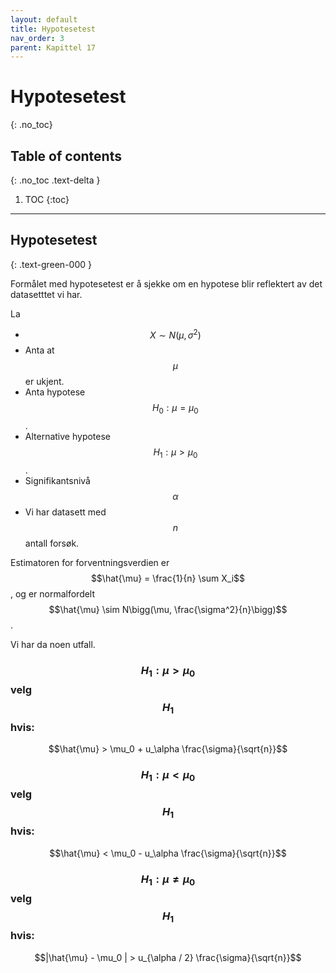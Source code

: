 ```yaml
---
layout: default
title: Hypotesetest
nav_order: 3
parent: Kapittel 17
---
```


# Hypotesetest
{: .no_toc}
## Table of contents
{: .no_toc .text-delta }

1. TOC
{:toc}

---

## Hypotesetest
{: .text-green-000 }

Formålet med hypotesetest er å sjekke om en hypotese blir reflektert av det datasetttet vi har.

La

- $$X \sim N\big(\mu,\sigma^2\big)$$
- Anta at $$\mu$$ er ukjent.
- Anta hypotese $$H_0 : \mu = \mu_0$$.
- Alternative hypotese $$H_1 : \mu > \mu_0$$.
- Signifikantsnivå $$\alpha$$
- Vi har datasett med $$n$$ antall forsøk.

Estimatoren for forventningsverdien er $$\hat{\mu} = \frac{1}{n} \sum X_i$$, og er normalfordelt $$\hat{\mu} \sim N\bigg(\mu, \frac{\sigma^2}{n}\bigg)$$.

Vi har da noen utfall.

### $$H_1 : \mu > \mu_0$$ velg $$H_1$$ hvis:

$$\hat{\mu} > \mu_0 + u_\alpha \frac{\sigma}{\sqrt{n}}$$

### $$H_1 : \mu < \mu_0$$ velg $$H_1$$ hvis:

$$\hat{\mu} < \mu_0 - u_\alpha \frac{\sigma}{\sqrt{n}}$$

### $$H_1 : \mu \neq \mu_0$$ velg $$H_1$$ hvis:

$$|\hat{\mu} - \mu_0 | > u_{\alpha / 2} \frac{\sigma}{\sqrt{n}}$$
